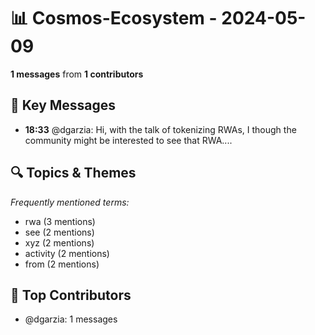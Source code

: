 # 📊 Cosmos-Ecosystem - 2024-05-09
**1 messages** from **1 contributors**

## 💬 Key Messages
- **18:33** @dgarzia: Hi, with the talk of tokenizing RWAs, I though the community might be interested to see that RWA....

## 🔍 Topics & Themes
*Frequently mentioned terms:*
- rwa (3 mentions)
- see (2 mentions)
- xyz (2 mentions)
- activity (2 mentions)
- from (2 mentions)

## 👥 Top Contributors
- @dgarzia: 1 messages